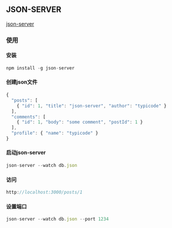 ## JSON-SERVER
[json-server](https://github.com/typicode/json-server)

### 使用
#### 安装
```js
npm install -g json-server
```

#### 创建json文件
```js
{
  "posts": [
    { "id": 1, "title": "json-server", "author": "typicode" }
  ],
  "comments": [
    { "id": 1, "body": "some comment", "postId": 1 }
  ],
  "profile": { "name": "typicode" }
}
```

#### 启动json-server
```js
json-server --watch db.json
```

#### 访问
```js
http://localhost:3000/posts/1
```

#### 设置端口
```js
json-server --watch db.json --port 1234
```